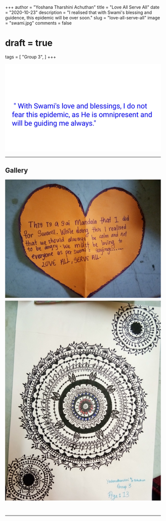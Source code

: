+++
author = "Yoshana Tharshini Achuthan"
title = "Love All Serve All"
date = "2020-10-23"
description = "I realised that with Swami's blessing and guidence, this epidemic will be over soon."
slug = "love-all-serve-all"
image = "swami.jpg"
comments = false
# draft = true
tags = [
    "Group 3",
]
+++
 
![](quote.jpg)

---

## Gallery

![](art.jpg) ![](mandala.jpg)

<br>

---

